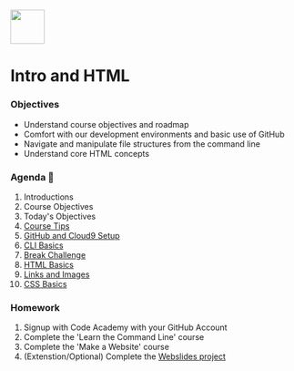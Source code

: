 # <img src="https://cloud.githubusercontent.com/assets/8397980/19818474/bd21af4c-9d04-11e6-8df6-1ed154718dce.png" height="60">

# Intro and HTML

### Objectives

- Understand course objectives and roadmap
- Comfort with our development environments and basic use of GitHub
- Navigate and manipulate file structures from the command line
- Understand core HTML concepts

### Agenda :rocket:

1. Introductions
2. Course Objectives
3. Today's Objectives
4. [Course Tips](resources/course_tips.md)
5. [GitHub and Cloud9 Setup](resources/github_and_c9_setup.md)
6. [CLI Basics](resources/cli_basics.md)
7. [Break Challenge](resources/break_challenge_1.md)
8. [HTML Basics](resources/html_basics.md)
9. [Links and Images](resources/links_and_images.md)
10. [CSS Basics](resources/css_basics.md)


### Homework
1. Signup with Code Academy with your GitHub Account
2. Complete the 'Learn the Command Line' course
3. Complete the 'Make a Website' course
4. (Extenstion/Optional) Complete the [Webslides project](https://github.com/weilandia/ps-webslides-project)
